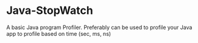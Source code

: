 # Java-StopWatch
A basic Java program Profiler. Preferably can be used to profile your Java app to profile based on time (sec, ms, ns)
